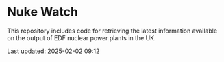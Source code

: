# Nuke Watch

This repository includes code for retrieving the latest information available on the output of EDF nuclear power plants in the UK.

Last updated: 2025-02-02 09:12